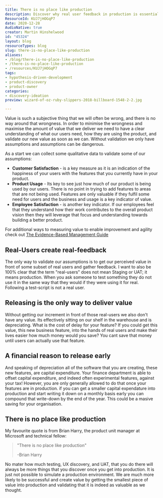 ```yaml
---
title: There is no place like production
description: Discover why real user feedback in production is essential for delivering value. Learn to validate assumptions and enhance product success effectively.
ResourceId: KUJ7jHOGqP7
date: 2020-12-28
AudioNative: true
creator: Martin Hinshelwood
id: "45324"
layout: blog
resourceTypes: blog
slug: there-is-no-place-like-production
aliases:
- /blog/there-is-no-place-like-production
- /there-is-no-place-like-production
- /resources/KUJ7jHOGqP7
tags:
- hypothesis-driven-development
- product-discovery
- product-owner
categories:
- discovery-ideation
preview: wizard-of-oz-ruby-slippers-2018-billboard-1548-2-2.jpg

---
```

Value is such a subjective thing that we will often be wrong, and there is no way around that wrongness. In order to minimise the wrongness and maximise the amount of value that we deliver we need to have a clear understanding of what our users need, how they are using the product, and validate our new value as soon as we can. Without validation we only have assumptions and assumptions can be dangerous.

As a start we can collect some qualitative data to validate some of our assumptions:

- **Customer Satisfaction** - is a key measure as it is an indication of the happiness of your users with the features that you currently have in your product.
- **Product Usage** - Its key to see just how much of our product is being used by our users. There is no point in trying to add features to areas that are not being used. Features are only valuable if they fulfil some need for users and the business and usage is a key indicator of value.
- **Employee Satisfaction** - is another key indicator. If our employees feel that they understand how their work contributes to the overall product vision then they will leverage that focus and understanding towards building a better product.

For additional ways to measuring value to enable improvement and agility check out [The Evidence-Based Management Guide](https://nkdagility.com/the-evidence-based-management-guide-measuring-value-to-enable-improvement-and-agility/#h-current-value-cv-1)

## Real-Users create real-feedback

The only way to validate our assumptions is to get our perceived value in front of some subset of real users and gather feedback. I want to also be 100% clear that the term "real-users" does not mean Staging or UAT; it means production. When you ask someone to test something they do not use it in the same way that they would if they were using it for real. Following a test-script is not a real user.

## Releasing is the only way to deliver value

Without getting our increment in front of those real-users we also don't have any value. Its effectively sitting on our shelf in the warehouse and is depreciating. What is the cost of delay for your feature? If you could get this value, this new business feature, into the hands of real users and make their lives easier how much money would you save? You cant save that money until users can actually use that feature.

## A financial reason to release early

And speaking of depreciation all of the software that you are creating, these new features, are capital expenditure. Your finance department is able to offset capital expenditure, and indeed often experimental features, against your tax! However, you are only generally allowed to do that once your features are in production. if you can get a smaller capital expendature into production and start writing it down on a monthly basis early you can compound that write-down by the end of the year. This could be a masive saving for your organisation.

## There is no place like production

My favourite quote is from Brian Harry, the product unit manager at Microsoft and technical fellow:

> "There is no place like production"
>
> \-Brian Harry

No mater how much testing, UX discovery, and UAT, that you do there will always be more things that you discover once you get into production. It is just not possible to simulate a production environment. We are much more likely to be successful and create value by getting the smallest piece of value into production and validating that it is indeed as valuable as we thought.
